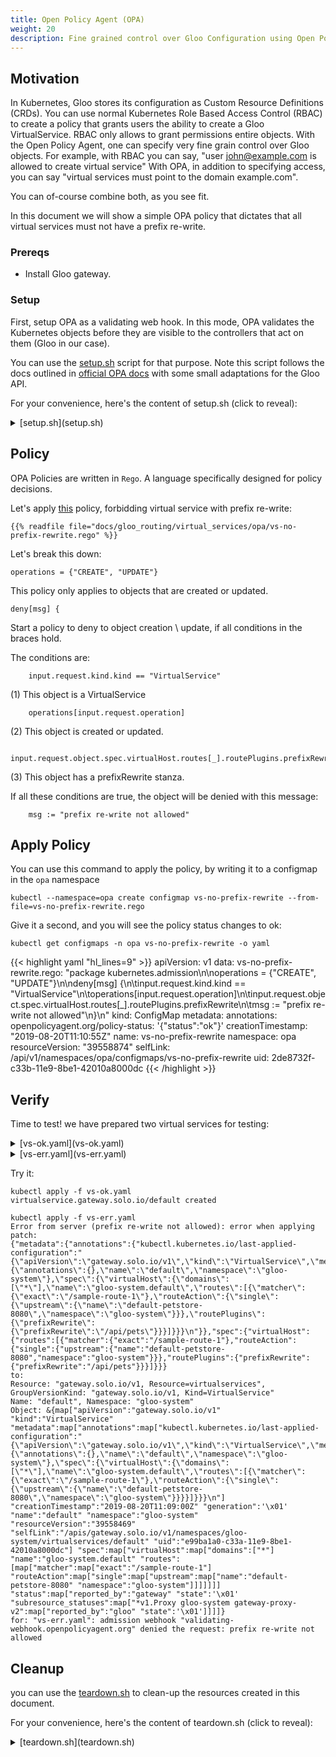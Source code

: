 ```yaml
---
title: Open Policy Agent (OPA)
weight: 20
description: Fine grained control over Gloo Configuration using Open Policy Agent
---
```


## Motivation

In Kubernetes, Gloo stores its configuration as Custom Resource Definitions (CRDs). You can use
normal Kubernetes Role Based Access Control (RBAC) to create a policy that grants users the ability
to create a Gloo VirtualService. RBAC only allows to grant permissions entire objects.
With the Open Policy Agent, one can specify very fine grain control over Gloo objects.
For example, with RBAC you can say, "user john@example.com is allowed to create virtual service"
With OPA, in addition to specifying access,  you can say "virtual services must point to the domain example.com". 

You can of-course combine both, as you see fit.

In this document we will show a simple OPA policy that dictates that all virtual services must not 
have a prefix re-write.

### Prereqs
- Install Gloo gateway.

### Setup

First, setup OPA as a validating web hook. In this mode, OPA validates the Kubernetes objects before
they are visible to the controllers that act on them (Gloo in our case).

You can use the [setup.sh](setup.sh) script for that purpose.
Note this script follows the docs outlined in [official OPA docs](https://www.openpolicyagent.org/docs/latest/kubernetes-admission-control/)
with some small adaptations for the Gloo API.

For your convenience, here's the content of setup.sh (click to reveal):
<details><summary>[setup.sh](setup.sh)</summary>
```
{{% readfile file="docs/gloo_routing/virtual_services/opa/setup.sh" %}}
```
</details>

## Policy

OPA Policies are written in `Rego`. A language specifically designed for policy decisions.

Let's apply [this](vs-no-prefix-rewrite.rego) policy, forbidding virtual service with prefix re-write:

```
{{% readfile file="docs/gloo_routing/virtual_services/opa/vs-no-prefix-rewrite.rego" %}}
```

Let's break this down:
```
operations = {"CREATE", "UPDATE"}
```
This policy only applies to objects that are created or updated.

```
deny[msg] {
```
Start a policy to deny to object creation \ update, if all conditions in the braces hold.

The conditions are:
```
	input.request.kind.kind == "VirtualService"
```
(1) This object is a VirtualService

```
	operations[input.request.operation]
```
(2) This object is created or updated.

```
	input.request.object.spec.virtualHost.routes[_].routePlugins.prefixRewrite
```
(3) This object has a prefixRewrite stanza.

If all these conditions are true, the object will be denied with this message:
```
	msg := "prefix re-write not allowed"
```

## Apply Policy

You can use this command to apply the policy, by writing it to a configmap in the `opa` namespace
```shell
kubectl --namespace=opa create configmap vs-no-prefix-rewrite --from-file=vs-no-prefix-rewrite.rego
```

Give it a second, and you will see the policy status changes to ok:
```shell
kubectl get configmaps -n opa vs-no-prefix-rewrite -o yaml
```

{{< highlight yaml "hl_lines=9" >}}
apiVersion: v1
data:
  vs-no-prefix-rewrite.rego: "package kubernetes.admission\n\noperations = {\"CREATE\",
    \"UPDATE\"}\n\ndeny[msg] {\n\tinput.request.kind.kind == \"VirtualService\"\n\toperations[input.request.operation]\n\tinput.request.object.spec.virtualHost.routes[_].routePlugins.prefixRewrite\n\tmsg
    := \"prefix re-write not allowed\"\n}\n"
kind: ConfigMap
metadata:
  annotations:
    openpolicyagent.org/policy-status: '{"status":"ok"}'
  creationTimestamp: "2019-08-20T11:10:55Z"
  name: vs-no-prefix-rewrite
  namespace: opa
  resourceVersion: "39558874"
  selfLink: /api/v1/namespaces/opa/configmaps/vs-no-prefix-rewrite
  uid: 2de8732f-c33b-11e9-8be1-42010a8000dc
{{< /highlight >}}

## Verify

Time to test!
we have prepared two virtual services for testing:

<details><summary>[vs-ok.yaml](vs-ok.yaml)</summary>
```
{{% readfile file="docs/gloo_routing/virtual_services/opa/vs-ok.yaml" %}}
```
</details>
<details><summary>[vs-err.yaml](vs-err.yaml)</summary>
```
{{% readfile file="docs/gloo_routing/virtual_services/opa/vs-err.yaml" %}}
```
</details>

Try it:
```shell
kubectl apply -f vs-ok.yaml
virtualservice.gateway.solo.io/default created
```

```shell
kubectl apply -f vs-err.yaml
Error from server (prefix re-write not allowed): error when applying patch:
{"metadata":{"annotations":{"kubectl.kubernetes.io/last-applied-configuration":"{\"apiVersion\":\"gateway.solo.io/v1\",\"kind\":\"VirtualService\",\"metadata\":{\"annotations\":{},\"name\":\"default\",\"namespace\":\"gloo-system\"},\"spec\":{\"virtualHost\":{\"domains\":[\"*\"],\"name\":\"gloo-system.default\",\"routes\":[{\"matcher\":{\"exact\":\"/sample-route-1\"},\"routeAction\":{\"single\":{\"upstream\":{\"name\":\"default-petstore-8080\",\"namespace\":\"gloo-system\"}}},\"routePlugins\":{\"prefixRewrite\":{\"prefixRewrite\":\"/api/pets\"}}}]}}}\n"}},"spec":{"virtualHost":{"routes":[{"matcher":{"exact":"/sample-route-1"},"routeAction":{"single":{"upstream":{"name":"default-petstore-8080","namespace":"gloo-system"}}},"routePlugins":{"prefixRewrite":{"prefixRewrite":"/api/pets"}}}]}}}
to:
Resource: "gateway.solo.io/v1, Resource=virtualservices", GroupVersionKind: "gateway.solo.io/v1, Kind=VirtualService"
Name: "default", Namespace: "gloo-system"
Object: &{map["apiVersion":"gateway.solo.io/v1" "kind":"VirtualService" "metadata":map["annotations":map["kubectl.kubernetes.io/last-applied-configuration":"{\"apiVersion\":\"gateway.solo.io/v1\",\"kind\":\"VirtualService\",\"metadata\":{\"annotations\":{},\"name\":\"default\",\"namespace\":\"gloo-system\"},\"spec\":{\"virtualHost\":{\"domains\":[\"*\"],\"name\":\"gloo-system.default\",\"routes\":[{\"matcher\":{\"exact\":\"/sample-route-1\"},\"routeAction\":{\"single\":{\"upstream\":{\"name\":\"default-petstore-8080\",\"namespace\":\"gloo-system\"}}}}]}}}\n"] "creationTimestamp":"2019-08-20T11:09:00Z" "generation":'\x01' "name":"default" "namespace":"gloo-system" "resourceVersion":"39558469" "selfLink":"/apis/gateway.solo.io/v1/namespaces/gloo-system/virtualservices/default" "uid":"e99ba1a0-c33a-11e9-8be1-42010a8000dc"] "spec":map["virtualHost":map["domains":["*"] "name":"gloo-system.default" "routes":[map["matcher":map["exact":"/sample-route-1"] "routeAction":map["single":map["upstream":map["name":"default-petstore-8080" "namespace":"gloo-system"]]]]]]] "status":map["reported_by":"gateway" "state":'\x01' "subresource_statuses":map["*v1.Proxy gloo-system gateway-proxy-v2":map["reported_by":"gloo" "state":'\x01']]]]}
for: "vs-err.yaml": admission webhook "validating-webhook.openpolicyagent.org" denied the request: prefix re-write not allowed
```

## Cleanup
you can use the [teardown.sh](teardown.sh) to clean-up the resources created in this document.

For your convenience, here's the content of teardown.sh (click to reveal):
<details><summary>[teardown.sh](teardown.sh)</summary>
```
{{% readfile file="docs/gloo_routing/virtual_services/opa/teardown.sh" %}}
```
</details>
